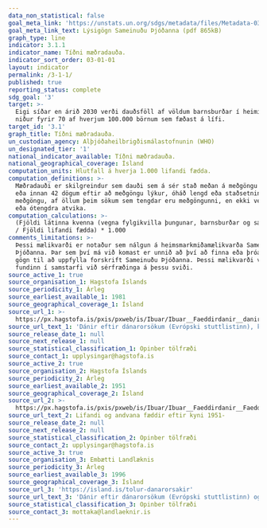 ```yaml
---
data_non_statistical: false
goal_meta_link: 'https://unstats.un.org/sdgs/metadata/files/Metadata-03-01-01.pdf'
goal_meta_link_text: Lýsigögn Sameinuðu Þjóðanna (pdf 865kB)
graph_type: line
indicator: 3.1.1
indicator_name: Tíðni mæðradauða.
indicator_sort_order: 03-01-01
layout: indicator
permalink: /3-1-1/
published: true
reporting_status: complete
sdg_goal: '3'
target: >-
  Eigi síðar en árið 2030 verði dauðsföll af völdum barnsburðar í heiminum komin
  niður fyrir 70 af hverjum 100.000 börnum sem fæðast á lífi.
target_id: '3.1'
graph_title: Tíðni mæðradauða.
un_custodian_agency: Alþjóðaheilbrigðismálastofnunin (WHO)
un_designated_tier: '1'
national_indicator_available: Tíðni mæðradauða.
national_geographical_coverage: Ísland
computation_units: Hlutfall á hverja 1.000 lifandi fædda.
computation_definitions: >-
  Mæðradauði er skilgreindur sem dauði sem á sér stað meðan á meðgöngu stendur
  eða innan 42 dögum eftir að meðgöngu lýkur, óháð lengd eða staðsetningu
  meðgöngu, af öllum þeim sökum sem tengdar eru meðgöngunni, en ekki vegna slysa
  eða ótengdra atvika.
computation_calculations: >-
  (Fjöldi látinna kvenna (vegna fylgikvilla þungunar, barnsburðar og sængurlegu)
  / Fjöldi lifandi fædda) * 1.000
comments_limitations: >-
  Þessi mælikvarði er notaður sem nálgun á heimsmarkmiðamælikvarða Sameinuðu
  Þjóðanna. Þar sem því má við komast er unnið að því að finna eða þróa íslensk
  gögn til að uppfylla forskrift Sameinuðu Þjóðanna. Þessi mælikvarði var
  fundinn í samstarfi við sérfræðinga á þessu sviði.
source_active_1: true
source_organisation_1: Hagstofa Íslands
source_periodicity_1: Árleg
source_earliest_available_1: 1981
source_geographical_coverage_1: Ísland
source_url_1: >-
  https://px.hagstofa.is/pxis/pxweb/is/Ibuar/Ibuar__Faeddirdanir__danir__danarmein/MAN05301.px
source_url_text_1: 'Dánir eftir dánarorsökum (Evrópski stuttlistinn), kyni og aldri 1981-'
source_release_date_1: null
source_next_release_1: null
source_statistical_classification_1: Opinber tölfræði
source_contact_1: upplysingar@hagstofa.is
source_active_2: true
source_organisation_2: Hagstofa Íslands
source_periodicity_2: Árleg
source_earliest_available_2: 1951
source_geographical_coverage_2: Ísland
source_url_2: >-
  https://px.hagstofa.is/pxis/pxweb/is/Ibuar/Ibuar__Faeddirdanir__Faeddir__faedingar/MAN05100.px
source_url_text_2: Lifandi og andvana fæddir eftir kyni 1951-
source_release_date_2: null
source_next_release_2: null
source_statistical_classification_2: Opinber tölfræði
source_contact_2: upplysingar@hagstofa.is
source_active_3: true
source_organisation_3: Embætti Landlæknis
source_periodicity_3: Árleg
source_earliest_available_3: 1996
source_geographical_coverage_3: Ísland
source_url_3: 'https://island.is/tolur-danarorsakir'
source_url_text_3: 'Dánir eftir dánarorsökum (Evrópski stuttlistinn) og kyni, 2000-'
source_statistical_classification_3: Opinber tölfræði
source_contact_3: mottaka@landlaeknir.is
---
```

